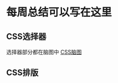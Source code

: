 # 每周总结可以写在这里

## CSS选择器

选择器部分都在脑图中
[CSS脑图](https://www.processon.com/view/link/5ed399a25653bb0734405d5d)

## CSS排版